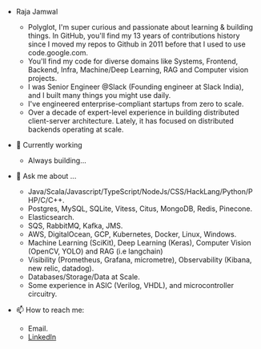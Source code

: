 
- Raja Jamwal
  - Polyglot, I'm super curious and passionate about learning & building things. In GitHub, you'll find my 13 years of contributions history since I moved my repos to Github in 2011 before that I used to use code.google.com.
  - You'll find my code for diverse domains like Systems, Frontend, Backend, Infra, Machine/Deep Learning, RAG and Computer vision projects.
  - I was Senior Engineer @Slack (Founding engineer at Slack India), and I built many things you might use daily.
  - I've engineered enterprise-compliant startups from zero to scale.
  - Over a decade of expert-level experience in building distributed client-server architecture. Lately, it has focused on distributed backends operating at scale.

- 🌱 Currently working
  - Always building...

- 💬 Ask me about ...
  - Java/Scala/Javascript/TypeScript/NodeJs/CSS/HackLang/Python/PHP/C/C++.
  - Postgres, MySQL, SQLite, Vitess, Citus, MongoDB, Redis, Pinecone.
  - Elasticsearch.
  - SQS, RabbitMQ, Kafka, JMS.
  - AWS, DigitalOcean, GCP, Kubernetes, Docker, Linux, Windows.
  - Machine Learning (SciKit), Deep Learning (Keras), Computer Vision (OpenCV, YOLO) and RAG (i.e langchain)
  - Visibility (Prometheus, Grafana, micrometre), Observability (Kibana, new relic, datadog).
  - Databases/Storage/Data at Scale.
  - Some experience in ASIC (Verilog, VHDL), and microcontroller circuitry.
 
- 📫 How to reach me:
  - Email.
  - [LinkedIn](https://www.linkedin.com/in/rajajamwal/)
